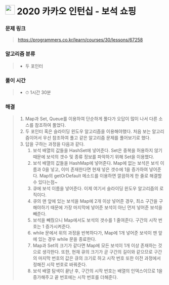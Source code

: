 # <img src="https://programmers.co.kr/assets/bi-symbol-light-49a242793b7a8b540cfc3489b918e3bb2a6724f1641572c14c575265d7aeea38.png" width=30>  2020 카카오 인턴십 - 보석 쇼핑

### 문제 링크
> https://programmers.co.kr/learn/courses/30/lessons/67258

### 알고리즘 분류
>- 두 포인터

### 풀이 시간
>- ⏱ 1시간 30분

### 해결
>1. Map과 Set, Queue를 이용하여 단순하게 풀다가 오답이 많이 나서 다른 소스를 참조하여 풀었다.
>2. 두 포인터 혹은 슬라이딩 윈도우 알고리즘을 이용해야했다. 처음 보는 알고리즘이어서 우선 참조하여 풀고 같은 알고리즘 문제를 풀어보기로 했다.
>3. 답을 구하는 과정을 다음과 같다.  
>       1. 보석 배열의 값들을 HashSet에 넣어준다. Set은 중복을 허용하지 않기 때문에 보석의 갯수 및 종류 정보를 파악하기 위해 Set을 이용했다.  
>       2. 보석 배열의 값들을 HashMap에 넣어준다. Map에 없는 보석은 보석 이름과 0을 넣고, 이미 존재한다면 현재 넣은 갯수에 1을 증가하여 넣어준다. Map의 getOrDefault 메소드를 이용하면 깔끔하게 한 줄로 해결할 수 있다는점~
>       3. 큐에 보석 이름을 넣어준다. 이제 여기서 슬라이딩 윈도우 알고리즘의 로직이다. 
>       4. 큐의 맨 앞에 있는 보석을 Map에 2개 이상 넣어준 경우, 최소 구간을 구해야하기 때문에 가장 마지막에 넣어준 보석이 아닌 먼저 넣어준 보석을 빼준다.
>       5. 보석을 빼줬으니 Map에서도 보석의 갯수를 1 줄여준다. 구간의 시작 번호는 1 증가시켜준다.
>       6. while 문에서 위의 과정을 반복하다가, Map에 1개 넣어준 보석이 맨 앞에 있는 경우 while 문을 종료한다.
>       7. Map과 Set의 크기가 같다면 Map에 모든 보석이 1개 이상 존재하는 것으로 생각한다. 또한, 현재 큐의 크기가 곧 구간의 길이와 같으므로 구간의 마지막 번호의 값은 큐의 크기로 하고 시작 번호 또한 이전 과정에서 정해진 시작 번호로 바꿔준다.
>       8. 보석 배열 탐색이 끝난 후, 구간의 시작 번호는 배열의 인덱스이므로 1을 증가해주고 끝 번호에는 시작 번호를 더해준다.
